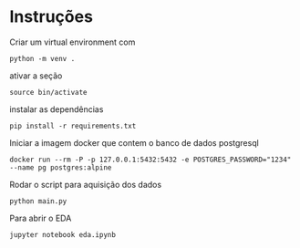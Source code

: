 # Instruções

Criar um virtual environment com 

`
python -m venv .
`

ativar a seção 

`
source bin/activate
`

instalar as dependências

`
pip install -r requirements.txt
`

Iniciar a imagem docker que contem o banco de dados postgresql

`
docker run --rm -P -p 127.0.0.1:5432:5432 -e POSTGRES_PASSWORD="1234" --name pg postgres:alpine
`

Rodar o script para aquisição dos dados

`
python main.py
`

Para abrir o EDA 

`
jupyter notebook eda.ipynb
`